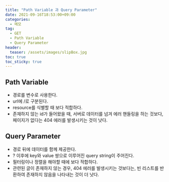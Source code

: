 ```yaml
---
title: "Path Variable 과 Query Parameter"
date: 2021-09-16T18:53:00+09:00
categories:
  - 메모
tag:
  - GET
  - Path Variable
  - Query Parameter
header:
  teaser: /assets/images/slipBox.jpg
toc: true
toc_sticky: true
---
```


## Path Variable
* 경로를 변수로 사용한다.
* url에 /로 구분된다.
* resource를 식별할 때 보다 적합하다. 
* 존재하지 않는 id가 들어왔을 때, 서버로 데이터를 넘겨 에러 핸들링을 하는 것보다, 페이지가 없다는 404 에러를 발생시키는 것이 낫다. 

## Query Parameter
* 경로 뒤에 데이터를 함께 제공한다.
* ? 이후에 key와 value 쌍으로 이루어진 query string이 주어진다. 
* 필터링이나 정렬을 해야할 때에 보다 적합하다.
* 관련된 글이 존재하지 않는 경우, 404 에러를 발생시키는 것보다는, 빈 리스트를 반환하여 존재하지 않음을 나타내는 것이 더 낫다. 